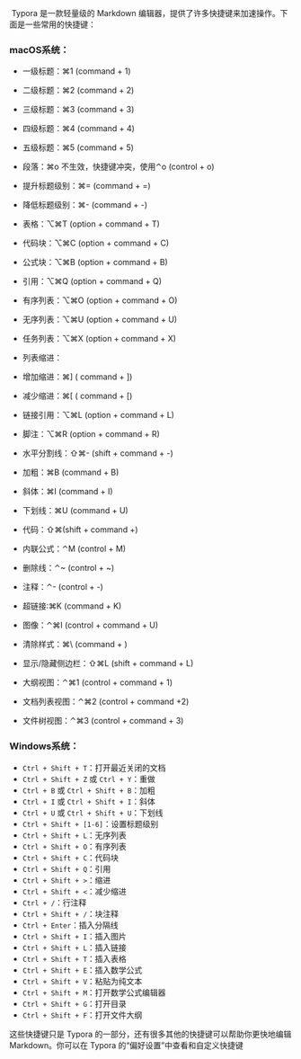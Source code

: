  Typora 是一款轻量级的 Markdown 编辑器，提供了许多快捷键来加速操作。下面是一些常用的快捷键：

### macOS系统：

- 一级标题：⌘1 (command + 1)

- 二级标题：⌘2 (command + 2)
- 三级标题：⌘3 (command + 3)
- 四级标题：⌘4 (command + 4)
- 五级标题：⌘5 (command + 5)
- 段落：⌘o 不生效，快捷键冲突，使用⌃o (control + o)
- 提升标题级别：⌘= (command + =)
- 降低标题级别：⌘- (command + -)
- 表格：⌥⌘T (option + command + T)
- 代码块：⌥⌘C (option + command + C)
- 公式块：⌥⌘B (option + command + B)
- 引用：⌥⌘Q (option + command + Q)
- 有序列表：⌥⌘O (option + command + O)
- 无序列表：⌥⌘U (option + command + U)
- 任务列表：⌥⌘X (option + command + X)
- 列表缩进：
- 增加缩进：⌘] ( command + ])
- 减少缩进：⌘[ ( command + [)
- 链接引用：⌥⌘L (option + command + L)
- 脚注：⌥⌘R (option + command + R)
- 水平分割线：⇧⌘- (shift + command + -)
- 加粗：⌘B (command + B)
- 斜体：⌘I (command + I)
- 下划线：⌘U (command + U)
- 代码：⇧⌘(shift + command +)
- 内联公式：⌃M (control + M)
- 删除线：⌃~ (control + ~)
- 注释：⌃- (control + -)
- 超链接:⌘K (command + K)
- 图像：⌃⌘I (control + command + U)
- 清除样式：⌘\ (command + )
- 显示/隐藏侧边栏：⇧⌘L (shift + command + L)
- 大纲视图：⌃⌘1 (control + command + 1)
- 文档列表视图：⌃⌘2 (control + command +2)
- 文件树视图：⌃⌘3 (control + command + 3)



### Windows系统：

- `Ctrl + Shift + T`：打开最近关闭的文档
- `Ctrl + Shift + Z` 或 `Ctrl + Y`：重做
- `Ctrl + B` 或 `Ctrl + Shift + B`：加粗
- `Ctrl + I` 或 `Ctrl + Shift + I`：斜体
- `Ctrl + U` 或 `Ctrl + Shift + U`：下划线
- `Ctrl + Shift + [1-6]`：设置标题级别
- `Ctrl + Shift + L`：无序列表
- `Ctrl + Shift + O`：有序列表
- `Ctrl + Shift + C`：代码块
- `Ctrl + Shift + Q`：引用
- `Ctrl + Shift + >`：缩进
- `Ctrl + Shift + <`：减少缩进
- `Ctrl + /`：行注释
- `Ctrl + Shift + /`：块注释
- `Ctrl + Enter`：插入分隔线
- `Ctrl + Shift + I`：插入图片
- `Ctrl + Shift + L`：插入链接
- `Ctrl + Shift + T`：插入表格
- `Ctrl + Shift + E`：插入数学公式
- `Ctrl + Shift + V`：粘贴为纯文本
- `Ctrl + Shift + M`：打开数学公式编辑器
- `Ctrl + Shift + G`：打开目录
- `Ctrl + Shift + F`：打开文件大纲

这些快捷键只是 Typora 的一部分，还有很多其他的快捷键可以帮助你更快地编辑 Markdown。你可以在 Typora 的“偏好设置”中查看和自定义快捷键